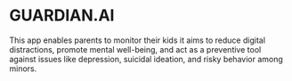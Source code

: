 # GUARDIAN.AI
This app enables parents to monitor their kids it aims to reduce digital distractions, promote mental well-being, and act as a preventive tool against issues like depression, suicidal ideation, and risky behavior among minors.
